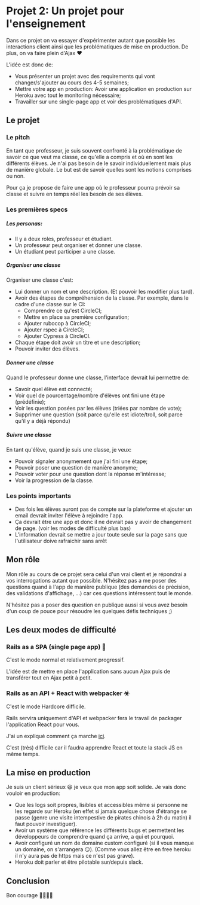 # Projet 2: Un projet pour l'enseignement

Dans ce projet on va essayer d'expérimenter autant que possible les interactions client ainsi que les problématiques de mise en production. De plus, on va faire plein d'Ajax ♥

L'idée est donc de:
* Vous présenter un projet avec des requirements qui vont changer/s'ajouter au cours des 4-5 semaines;
* Mettre votre app en production: Avoir une application en production sur Heroku avec tout le monitoring nécessaire;
* Travailler sur une single-page app et voir des problématiques d'API.

## Le projet

### Le pitch

En tant que professeur, je suis souvent confronté à la problématique de savoir ce que veut ma classe, ce qu'elle a compris et où en sont les différents élèves. Je n'ai pas besoin de le savoir individuellement mais plus de manière globale. Le but est de savoir quelles sont les notions comprises ou non.

Pour ça je propose de faire une app où le professeur pourra prévoir sa classe et suivre en temps réel les besoin de ses élèves.

### Les premières specs

##### Les personas:

* Il y a deux roles, professeur et étudiant.
* Un professeur peut organiser et donner une classe.
* Un étudiant peut participer a une classe.

##### Organiser une classe

Organiser une classe c'est:

* Lui donner un nom et une description. (Et pouvoir les modifier plus tard).
* Avoir des étapes de compréhension de la classe. Par exemple, dans le cadre d'une classe sur le CI:
  * Comprendre ce qu'est CircleCI;
  * Mettre en place sa première configuration;
  * Ajouter rubocop à CircleCI;
  * Ajouter rspec à CircleCI;
  * Ajouter Cypress à CircleCI.
* Chaque étape doit avoir un titre et une description;
* Pouvoir inviter des élèves.

##### Donner une classe

Quand le professeur donne une classe, l'interface devrait lui permettre de:

* Savoir quel élève est connecté;
* Voir quel de pourcentage/nombre d'élèves ont fini une étape (prédéfinie);
* Voir les question posées par les élèves (triées par nombre de vote);
* Supprimer une question (soit parce qu'elle est idiote/troll, soit parce qu'il y a déjà répondu)

##### Suivre une classe

En tant qu'élève, quand je suis une classe, je veux:

* Pouvoir signaler anonymement que j'ai fini une étape;
* Pouvoir poser une question de manière anonyme;
* Pouvoir voter pour une question dont la réponse m'intéresse;
* Voir la progression de la classe.

### Les points importants

* Des fois les élèves auront pas de compte sur la plateforme et ajouter un email devrait inviter l'élève à rejoindre l'app.
* Ça devrait être une app et donc il ne devrait pas y avoir de changement de page. (voir les modes de difficulté plus bas)
* L'information devrait se mettre a jour toute seule sur la page sans que l'utilisateur doive rafraichir sans arrêt

## Mon rôle

Mon rôle au cours de ce projet sera celui d'un vrai client et je répondrai a vos interrogations autant que possible.
N'hésitez pas a me poser des questions quand à l'app de manière publique (des demandes de précision, des validations d'affichage, …) car ces questions intéressent tout le monde.

N'hésitez pas a poser des question en publique aussi si vous avez besoin d'un coup de pouce pour résoudre les quelques défis techniques ;)

## Les deux modes de difficulté

### Rails as a SPA (single page app) 📐

C'est le mode normal et relativement progressif.

L'idée est de mettre en place l'application sans aucun Ajax puis de transférer tout en Ajax petit à petit.

### Rails as an API + React with webpacker ☣

C'est le mode Hardcore difficile.

Rails servira uniquement d'API et webpacker fera le travail de packager l'application React pour vous.

J'ai un expliqué comment ça marche [ici](https://www.zaratan.fr/migrer-depuis-erb-vers-react).

C'est (très) difficile car il faudra apprendre React et toute la stack JS en même temps.

## La mise en production

Je suis un client sérieux 😆 je veux que mon app soit solide. Je vais donc vouloir en production:

* Que les logs soit propres, lisibles et accessibles même si personne ne les regarde sur Heroku (en effet si jamais quelque chose d'étrange se passe (genre une visite intempestive de pirates chinois à 2h du matin) il faut pouvoir investiguer).
* Avoir un système que référence les différents bugs et permettent les développeurs de comprendre quand ça arrive, a qui et pourquoi.
* Avoir configuré un nom de domaine custom configuré (si il vous manque un domaine, on s'arrangera 😏). (Comme vous allez être en free heroku il n'y aura pas de https mais ce n'est pas grave).
* Heroku doit parler et être pilotable sur/depuis slack.

## Conclusion

Bon courage 💙💚💕💞
